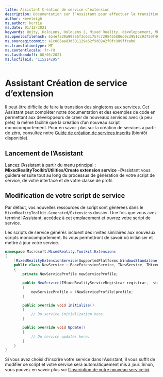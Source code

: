 ```yaml
---
title: Assistant Création de service d’extension
description: Documentation sur l’Assistant pour effectuer la transition des singletons vers les services MRTK
author: keveleigh
ms.author: kurtie
ms.date: 01/12/2021
keywords: Unity, HoloLens, HoloLens 2, Mixed Reality, développement, MRTK
ms.openlocfilehash: 6b4efa39a99755f3c031757c7298465886d0c39512c93750f4653200edce9e17
ms.sourcegitcommit: a1c086aa83d381129e62f9d8942f0fc889ffcab0
ms.translationtype: MT
ms.contentlocale: fr-FR
ms.lasthandoff: 08/05/2021
ms.locfileid: "115214295"
---
```

# <a name="extension-service-creation-wizard"></a>Assistant Création de service d’extension

Il peut être difficile de faire la transition des singletons aux services. Cet Assistant peut compléter notre documentation et des exemples de code en permettant aux développeurs de créer de nouveaux services avec (à peu près) la même facilité que la création d’un nouveau script monocomportement. Pour en savoir plus sur la création de services à partir de zéro, consultez notre [Guide de création de services inscrits](../../configuration/mixed-reality-configuration-guide.md) (bientôt disponible).

## <a name="launching-the-wizard"></a>Lancement de l’Assistant

Lancez l’Assistant à partir du menu principal : **MixedRealityToolkit/Utilities/Create extension service** -l’Assistant vous guidera ensuite tout au long du processus de génération de votre script de service, de votre interface et de votre classe de profil.

## <a name="editing-your-service-script"></a>Modification de votre script de service

Par défaut, vos nouvelles ressources de script sont générées dans le `MixedRealityToolkit.Generated/Extensions` dossier. Une fois que vous avez terminé l’Assistant, accédez à cet emplacement et ouvrez votre script de service.

Les scripts de service générés incluent des invites similaires aux nouveaux scripts monocomportement. Ils vous permettront de savoir où initialiser et mettre à jour votre service.

```csharp
namespace Microsoft.MixedReality.Toolkit.Extensions
{
    [MixedRealityExtensionService(SupportedPlatforms.WindowsStandalone|SupportedPlatforms.MacStandalone|SupportedPlatforms.LinuxStandalone|SupportedPlatforms.WindowsUniversal)]
    public class NewService : BaseExtensionService, INewService, IMixedRealityExtensionService
    {
        private NewServiceProfile newServiceProfile;

        public NewService(IMixedRealityServiceRegistrar registrar,  string name,  uint priority,  BaseMixedRealityProfile profile) : base(registrar, name, priority, profile) 
        {
            newServiceProfile = (NewServiceProfile)profile;
        }

        public override void Initialize()
        {
            // Do service initialization here.
        }

        public override void Update()
        {
            // Do service updates here.
        }
    }
}
```

Si vous avez choisi d’inscrire votre service dans l’Assistant, il vous suffit de modifier ce script et votre service sera automatiquement mis à jour. Sinon, vous pouvez en savoir plus sur [l’inscription de votre nouveau service ici](../../configuration/mixed-reality-configuration-guide.md).
